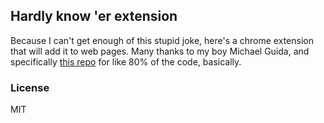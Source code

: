 ## Hardly know 'er extension

Because I can't get enough of this stupid joke, here's a chrome extension that will add it to web pages.
Many thanks to my boy Michael Guida, and specifically [this repo](https://github.com/mguida22/canada-eh) for like 80% of the code, basically.

### License

MIT
